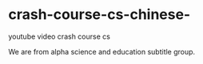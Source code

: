 # crash-course-cs-chinese-
youtube video crash course cs

We are from alpha science and education subtitle group.
